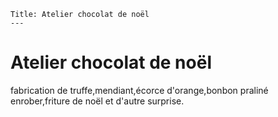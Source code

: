 	Title: Atelier chocolat de noël
	---

# Atelier chocolat de noël
 fabrication de truffe,mendiant,écorce d'orange,bonbon praliné enrober,friture de noël et d'autre surprise.